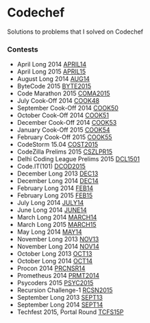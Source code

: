 Codechef
========

Solutions to problems that I solved on Codechef<br>
<h3>
	Contests
</h3>
<ul>
	<li>
	April Long 2014 <a href="https://github.com/AshishKhatkar/Codechef/tree/master/APRIL14">APRIL14</a>
	</li>
	<li>
	April Long 2015 <a href="https://github.com/AshishKhatkar/Codechef/tree/master/APRIL15">APRIL15</a>
	</li>
	<li>
	August Long 2014 <a href="https://github.com/AshishKhatkar/Codechef/tree/master/AUG14">AUG14</a>
	</li>
	<li>
	ByteCode 2015 <a href="https://github.com/AshishKhatkar/Codechef/tree/master/BYTE2015">BYTE2015</a>
	</li>
	<li>
	Code Marathon 2015 <a href="https://github.com/AshishKhatkar/Codechef/tree/master/COMA2015">COMA2015</a>
	</li>
	<li>
	July Cook-Off 2014 <a href="https://github.com/AshishKhatkar/Codechef/tree/master/COOK48">COOK48</a>
	</li>
	<li>
	September Cook-Off 2014 <a href="https://github.com/AshishKhatkar/Codechef/tree/master/COOK50">COOK50</a>
	</li>
	<li>
	October Cook-Off 2014 <a href="https://github.com/AshishKhatkar/Codechef/tree/master/COOK51">COOK51</a>
	</li>
	<li>
	December Cook-Off 2014 <a href="https://github.com/AshishKhatkar/Codechef/tree/master/COOK53">COOK53</a>
	</li>
	<li>
	January Cook-Off 2015 <a href="https://github.com/AshishKhatkar/Codechef/tree/master/COOK54">COOK54</a>
	</li>
	<li>
	February Cook-Off 2015 <a href="https://github.com/AshishKhatkar/Codechef/tree/master/COOK55">COOK55</a>
	</li>
	<li>
	CodeStorm 15.04 <a href="https://github.com/AshishKhatkar/Codechef/tree/master/COST2015">COST2015</a>
	</li>
	<li>
	CodeZilla Prelims 2015 <a href="https://github.com/AshishKhatkar/Codechef/tree/master/CSZLPR15">CSZLPR15</a>
	</li>
	<li>
	Delhi Coding League Prelims 2015 <a href="https://github.com/AshishKhatkar/Codechef/tree/master/DCL1501">DCL1501</a>
	</li>
	<li>
	Code.IT(101) <a href="https://github.com/AshishKhatkar/Codechef/tree/master/DCOD2015">DCOD2015</a>
	</li>
	<li>
	December Long 2013 <a href="https://github.com/AshishKhatkar/Codechef/tree/master/DEC13">DEC13</a>
	</li>
	<li>
	December Long 2014 <a href="https://github.com/AshishKhatkar/Codechef/tree/master/DEC14">DEC14</a>
	</li>
	<li>
	February Long 2014 <a href="https://github.com/AshishKhatkar/Codechef/tree/master/FEB14">FEB14</a>
	</li>
	<li>
	February Long 2015 <a href="https://github.com/AshishKhatkar/Codechef/tree/master/FEB15">FEB15</a>
	</li>
	<li>
	July Long 2014 <a href="https://github.com/AshishKhatkar/Codechef/tree/master/JULY14">JULY14</a>
	</li>
	<li>
	June Long 2014 <a href="https://github.com/AshishKhatkar/Codechef/tree/master/JUNE14">JUNE14</a>
	</li>
	<li>
	March Long 2014 <a href="https://github.com/AshishKhatkar/Codechef/tree/master/MARCH14">MARCH14</a>
	</li>
	<li>
	March Long 2015 <a href="https://github.com/AshishKhatkar/Codechef/tree/master/MARCH15">MARCH15</a>
	</li>
	<li>
	May Long 2014 <a href="https://github.com/AshishKhatkar/Codechef/tree/master/MAY14">MAY14</a>
	</li>
	<li>
	November Long 2013 <a href="https://github.com/AshishKhatkar/Codechef/tree/master/NOV13">NOV13</a>
	</li>
	<li>
	November Long 2014 <a href="https://github.com/AshishKhatkar/Codechef/tree/master/NOV14">NOV14</a>
	</li>
	<li>
	October Long 2013 <a href="https://github.com/AshishKhatkar/Codechef/tree/master/OCT13">OCT13</a>
	</li>
	<li>
	October Long 2014 <a href="https://github.com/AshishKhatkar/Codechef/tree/master/OCT14">OCT14</a>
	</li>
	<li>
	Procon 2014 <a href="https://github.com/AshishKhatkar/Codechef/tree/master/PRCNSR14">PRCNSR14</a>
	</li>
	<li>
	Prometheus 2014 <a href="https://github.com/AshishKhatkar/Codechef/tree/master/PRMT2014">PRMT2014</a>
	</li>
	<li>
	Psycoders 2015 <a href="https://github.com/AshishKhatkar/Codechef/tree/master/PSYC2015">PSYC2015</a>
	</li>
	<li>
	Recursion Challenge-1 <a href="https://github.com/AshishKhatkar/Codechef/tree/master/RCSN2015">RCSN2015</a>
	</li>
	<li>
	September Long 2013 <a href="https://github.com/AshishKhatkar/Codechef/tree/master/SEPT13">SEPT13</a>
	</li>
	<li>
	September Long 2014 <a href="https://github.com/AshishKhatkar/Codechef/tree/master/SEPT14">SEPT14</a>
	</li>
	<li>
	Techfest 2015, Portal Round <a href="https://github.com/AshishKhatkar/Codechef/tree/master/TCFS15P">TCFS15P</a>
	</li>
</ul>
